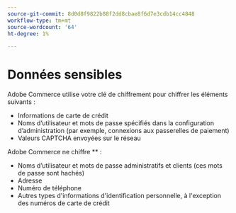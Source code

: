 ```yaml
---
source-git-commit: 8d0d8f9822b88f2dd8cbae8f6d7e3cdb14cc4848
workflow-type: tm+mt
source-wordcount: '64'
ht-degree: 1%

---
```

# Données sensibles

Adobe Commerce utilise votre clé de chiffrement pour chiffrer les éléments suivants :

* Informations de carte de crédit
* Noms d’utilisateur et mots de passe spécifiés dans la configuration d’administration (par exemple, connexions aux passerelles de paiement)
* Valeurs CAPTCHA envoyées sur le réseau

Adobe Commerce ne chiffre ** :

* Noms d’utilisateur et mots de passe administratifs et clients (ces mots de passe sont hachés)
* Adresse
* Numéro de téléphone
* Autres types d&#39;informations d&#39;identification personnelle, à l&#39;exception des numéros de carte de crédit
